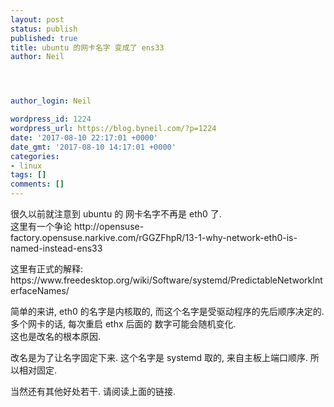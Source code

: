```yaml
---
layout: post
status: publish
published: true
title: ubuntu 的网卡名字 变成了 ens33
author: Neil




author_login: Neil

wordpress_id: 1224
wordpress_url: https://blog.byneil.com/?p=1224
date: '2017-08-10 22:17:01 +0000'
date_gmt: '2017-08-10 14:17:01 +0000'
categories:
- linux
tags: []
comments: []
---
```

<p>很久以前就注意到 ubuntu 的 网卡名字不再是 eth0 了.<br />
这里有一个争论 http://opensuse-factory.opensuse.narkive.com/rGGZFhpR/13-1-why-network-eth0-is-named-instead-ens33</p>
<p>这里有正式的解释: https://www.freedesktop.org/wiki/Software/systemd/PredictableNetworkInterfaceNames/</p>
<p>简单的来讲, eth0 的名字是内核取的, 而这个名字是受驱动程序的先后顺序决定的.  多个网卡的话, 每次重启 ethx 后面的 数字可能会随机变化.<br />
这也是改名的根本原因.</p>
<p>改名是为了让名字固定下来. 这个名字是 systemd 取的, 来自主板上端口顺序. 所以相对固定.</p>
<p>当然还有其他好处若干. 请阅读上面的链接.</p>
